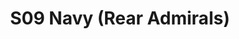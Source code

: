 ---
title: S09 Navy (Rear Admirals)
permalink: "/teams/s09-navy-rear-admirals"
teamslug: s09-navy-rear-admirals
members:
- Brian Golden - Captain
- Sheerod Wilkerson - Quarterback
- John B.
- Braden Boyd
- Porter Brockway
- Will Chappell
- Jayme Fuglesten
- Aaron Kubey
- Patrick McIntyre
- Dameron Rendell
- Kyle Suib
- Shannon Sweeney
- John Woods
teamid: 4463
name: S09 Navy
color: Rear Admirals
division: ''
---